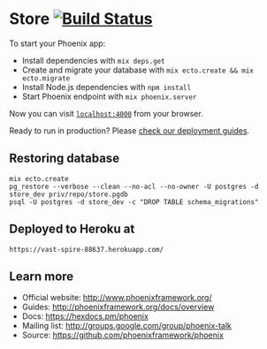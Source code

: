 # Store [![Build Status](https://travis-ci.org/shhavel/store_phoenix.svg?branch=master)](https://travis-ci.org/shhavel/store_phoenix)

To start your Phoenix app:

  * Install dependencies with `mix deps.get`
  * Create and migrate your database with `mix ecto.create && mix ecto.migrate`
  * Install Node.js dependencies with `npm install`
  * Start Phoenix endpoint with `mix phoenix.server`

Now you can visit [`localhost:4000`](http://localhost:4000) from your browser.

Ready to run in production? Please [check our deployment guides](http://www.phoenixframework.org/docs/deployment).

## Restoring database

    mix ecto.create
    pg_restore --verbose --clean --no-acl --no-owner -U postgres -d store_dev priv/repo/store.pgdb
    psql -U postgres -d store_dev -c "DROP TABLE schema_migrations"

## Deployed to Heroku at

    https://vast-spire-88637.herokuapp.com/

## Learn more

  * Official website: http://www.phoenixframework.org/
  * Guides: http://phoenixframework.org/docs/overview
  * Docs: https://hexdocs.pm/phoenix
  * Mailing list: http://groups.google.com/group/phoenix-talk
  * Source: https://github.com/phoenixframework/phoenix
